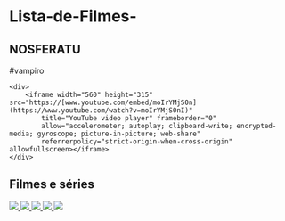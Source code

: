 # Lista-de-Filmes-
<section class="chamada">
    <div class="chamada-texto">
        <h1>NOSFERATU</h1>
        <p>#vampiro</p>
    </div>

    <div>
        <iframe width="560" height="315" src="https://[www.youtube.com/embed/moIrYMjS0n](https://www.youtube.com/watch?v=moIrYMjS0nI)"
            title="YouTube video player" frameborder="0"
            allow="accelerometer; autoplay; clipboard-write; encrypted-media; gyroscope; picture-in-picture; web-share"
            referrerpolicy="strict-origin-when-cross-origin" allowfullscreen></iframe>
    </div>
</section>

<section class="categoria">
    <h2>Filmes e séries</h2>
    <div class="categoria-videos">
        <a href="https://www.youtube.com/watch?v=FLturMvpwPA">
            <img src="https://img.youtube.com/vi/FLturMvpwPA/maxresdefault.jpg" />
        </a>
        <a href="https://www.youtube.com/watch?v=QcTmesn3Ybo">
            <img src="https://img.youtube.com/vi/QcTmesn3Ybo/maxresdefault.jpg" />
        </a>
        <a href="https://www.youtube.com/watch?v=Z0Xmb6lBK6Q">
            <img src="https://img.youtube.com/vi/Z0Xmb6lBK6Q/maxresdefault.jpg" />
        </a>
        <a href="https://www.youtube.com/watch?v=yPD6aNjtZto">
            <img src="https://img.youtube.com/vi/yPD6aNjtZto/maxresdefault.jpg" />
        </a>
        <a href="https://www.youtube.com/watch?v=FcgKJ76J03U">
            <img src="https://img.youtube.com/vi/FcgKJ76J03U/maxresdefault.jpg" />
        </a>
    </div>
</section>
